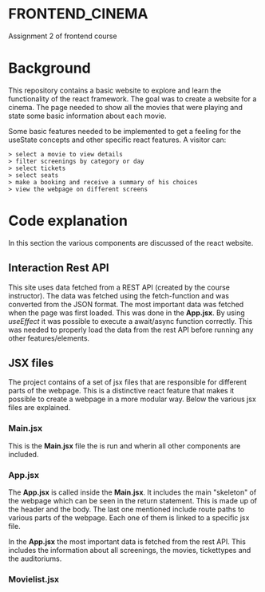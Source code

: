 # FRONTEND_CINEMA
Assignment 2 of frontend course

# Background
This repository contains a basic website to explore and learn the functionality of the react framework. The goal was to create a website for a cinema. The page needed to show all the movies that were playing and state some basic information about each movie. 

Some basic features needed to be implemented to get a feeling for the useState concepts and other specific react features. A visitor can:
```
> select a movie to view details
> filter screenings by category or day
> select tickets
> select seats
> make a booking and receive a summary of his choices
> view the webpage on different screens
```

# Code explanation
In this section the various components are discussed of the react website.

## Interaction Rest API
This site uses data fetched from a REST API (created by the course instructor). The data was fetched using the fetch-function and was converted from the JSON format. The most important data was fetched when the page was first loaded. This was done in the **App.jsx**. By using *useEffect* it was possible to execute a await/async function correctly. This was needed to properly load the data from the rest API before running any other features/elements. 

## JSX files
The project contains of a set of jsx files that are responsible for different parts of the webpage. This is a distinctive react feature that makes it possible to create a webpage in a more modular way. Below the various jsx files are explained.

### Main.jsx
This is the **Main.jsx** file the is run and wherin all other components are included. 

### App.jsx
The **App.jsx** is called inside the **Main.jsx**. It includes the main "skeleton" of the webpage which can be seen in the return statement. This is made up of the header and the body. The last one mentioned include route paths to various parts of the webpage. Each one of them is linked to a specific jsx file. 

In the **App.jsx** the most important data is fetched from the rest API. This includes the information about all screenings, the movies, tickettypes and the auditoriums. 

### Movielist.jsx


